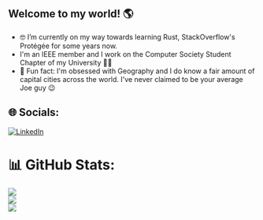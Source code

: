 ## Welcome to my world! 🌎

- 🤓 I’m currently on my way towards learning Rust, StackOverflow's Protégée for some years now.
- I'm an IEEE member and I work on the Computer Society Student Chapter of my University 👨‍💻
- 🧠 Fun fact: I'm obsessed with Geography and I do know a fair amount of capital cities across the world. I've never claimed to be your average Joe guy 😉

## 🌐 Socials:
[![LinkedIn](https://img.shields.io/badge/LinkedIn-%230077B5.svg?logo=linkedin&logoColor=white)](https://linkedin.com/in/https://www.linkedin.com/in/daviegitocoelho/) 
# 📊 GitHub Stats:
![](https://github-readme-stats.vercel.app/api?username=davi-egito&theme=dark&hide_border=false&include_all_commits=true&count_private=false)<br/>
![](https://github-readme-streak-stats.herokuapp.com/?user=davi-egito&theme=dark&hide_border=false)<br/>
![](https://github-readme-stats.vercel.app/api/top-langs/?username=davi-egito&theme=dark&hide_border=false&include_all_commits=true&count_private=false&layout=compact)

<!-- Proudly created with GPRM ( https://gprm.itsvg.in ) -->
